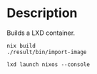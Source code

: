 # Description

Builds a LXD container.

```shell
nix build
./result/bin/import-image

lxd launch nixos --console
```
